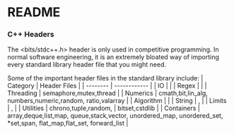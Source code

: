# README

### C++ Headers

The <bits/stdc++.h> header is only used in competitive programming. In normal software engineering, it is an extremely bloated way of importing every standard library header file that you might need. 

Some of the important header files in the standard library include:
|   Category        |       Header Files        |
|   --------        |       ------------        |
|     IO            |       <iostream>          |
|    Regex          |       <regex>             |
|    Threading      |   semaphore,mutex,thread  |
|   Numerics        |   cmath,bit,lin\_alg,
                        numbers,numeric,random,
                        ratio,valarray          |
|   Algorithm       |   <algorithm>             |
|   String          |   <string>,<format>       |
|   Limits          |   <climits>,<cstdint>     |
|   Utilities       |   chrono,tuple,random,    |
                        bitset,cstdlib          |
|   Containers      |   array,deque,list,map,
                        queue,stack,vector,
                        unordered_map,
                        unordered_set,  
                        *set,span,
                        flat_map,flat_set,
                        forward_list            |
                           

